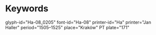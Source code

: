 # Keywords
glyph-id="Ha-08_0205"
font-id="Ha-08"
printer-id="Ha"
printer="Jan Haller"
period="1505–1525"
place="Kraków"
PT plate="171"
